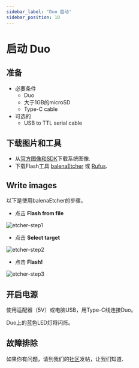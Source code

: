 ```yaml
---
sidebar_label: 'Duo 启动'
sidebar_position: 10
---
```


# 启动 Duo

## 准备

- 必要条件
  - Duo
  - 大于1GB的microSD
  - Type-C cable
- 可选的
  - USB to TTL serial cable

## 下载图片和工具
- 从[官方图像和SDK](https://milkv.io/docs/duo/resources/image&sdk)下载系统图像.
- 下载Flash工具 [balenaEtcher](https://etcher.balena.io/) 或 [Rufus](https://rufus.ie/en/).

## Write images
以下是使用balenaEtcher的步骤。

- 点击 **Flash from file**

![etcher-step1](/images/duo/etcher-step1.png)

- 点击 **Select target**

![etcher-step2](/images/duo/etcher-step2.png)

- 点击 **Flash!**

![etcher-step3](/images/duo/etcher-step3.png)

## 开启电源
使用适配器（5V）或电脑USB，用Type-C线连接Duo。

Duo上的蓝色LED灯将闪烁。

## 故障排除

如果你有问题，请到我们的[社区](https://community.milkv.io/)发帖，让我们知道.
